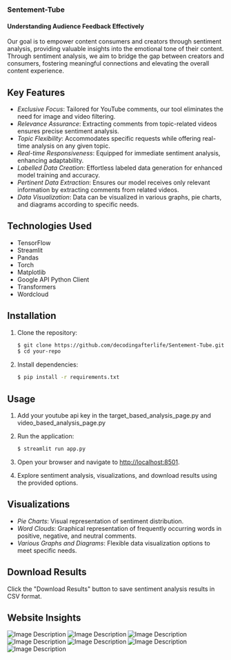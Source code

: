 <h3> Sentement-Tube </h3>
<h4>Understanding Audience Feedback Effectively</h4>

Our goal is to empower content consumers and creators through sentiment analysis, providing valuable insights into the emotional tone of their content. Through sentiment analysis, we aim to bridge the gap between creators and consumers, fostering meaningful connections and elevating the overall content experience.

## Key Features

- *Exclusive Focus*: Tailored for YouTube comments, our tool eliminates the need for image and video filtering.
- *Relevance Assurance*: Extracting comments from topic-related videos ensures precise sentiment analysis.
- *Topic Flexibility*: Accommodates specific requests while offering real-time analysis on any given topic.
- *Real-time Responsiveness*: Equipped for immediate sentiment analysis, enhancing adaptability.
- *Labelled Data Creation*: Effortless labeled data generation for enhanced model training and accuracy.
- *Pertinent Data Extraction*: Ensures our model receives only relevant information by extracting comments from related videos.
- *Data Visualization*: Data can be visualized in various graphs, pie charts, and diagrams according to specific needs.

## Technologies Used

- TensorFlow
- Streamlit
- Pandas
- Torch
- Matplotlib
- Google API Python Client
- Transformers
- Wordcloud

## Installation

1. Clone the repository:

    ```bash
    $ git clone https://github.com/decodingafterlife/Sentement-Tube.git
    $ cd your-repo
   ```
    
3. Install dependencies:

    ```bash
    $ pip install -r requirements.txt
    ```
    
## Usage
1. Add your youtube api key in the target_based_analysis_page.py and video_based_analysis_page.py
1. Run the application:

    ```bash
    $ streamlit run app.py
    ```
    
2. Open your browser and navigate to [http://localhost:8501](http://localhost:8501).

3. Explore sentiment analysis, visualizations, and download results using the provided options.

## Visualizations

- *Pie Charts*: Visual representation of sentiment distribution.
- *Word Clouds*: Graphical representation of frequently occurring words in positive, negative, and neutral comments.
- *Various Graphs and Diagrams*: Flexible data visualization options to meet specific needs.

## Download Results

Click the "Download Results" button to save sentiment analysis results in CSV format.

## Website Insights

<img src="Screenshot(217).png" alt="Image Description">
<img src="Screenshot(213).png" alt="Image Description">
<img src="Screenshot(207).png" alt="Image Description">
<img src="Screenshot(208).png" alt="Image Description">
<img src="Screenshot.png" alt="Image Description">
<img src="Screenshot(210).png" alt="Image Description">
<img src="Screenshot(218).png" alt="Image Description">


